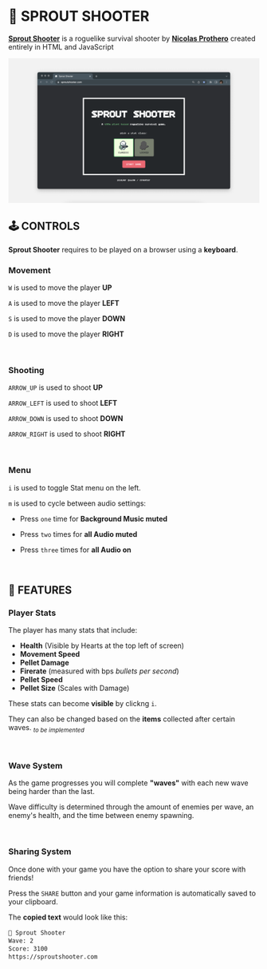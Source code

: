 # 🌱 SPROUT SHOOTER
[**Sprout Shooter**](https://sproutshooter.com) is a roguelike survival shooter by [**Nicolas Prothero**](https://nicolasprothero.com) created entirely in HTML and JavaScript

![Website_On_Desktop](img/github/desktop.png)
## 🕹 CONTROLS 

**Sprout Shooter** requires to be played on a browser using a **keyboard**. 


### Movement

`W` is used to move the player **UP**

`A` is used to move the player **LEFT**

`S` is used to move the player **DOWN**

`D` is used to move the player **RIGHT**

<br>

### Shooting

`ARROW_UP` is used to shoot **UP**

`ARROW_LEFT` is used to shoot **LEFT**

`ARROW_DOWN` is used to shoot **DOWN**

`ARROW_RIGHT` is used to shoot **RIGHT**

<br>

### Menu

`i` is used to toggle Stat menu on the left.

`m` is used to cycle between audio settings:

- Press `one` time for **Background Music muted**

- Press `two` times for **all Audio muted**

- Press `three` times for **all Audio on**

<br>

## 🧩 FEATURES

### Player Stats
The player has many stats that include:

- **Health** (Visible by Hearts at the top left of screen)
- **Movement Speed**
- **Pellet Damage**
- **Firerate** (measured with bps *bullets per second*)
- **Pellet Speed**
- **Pellet Size** (Scales with Damage)

These stats can become **visible** by clickng `i`.

They can also be changed based on the **items** collected after certain waves. <sub>*to be implemented*</sub>

<br>

### Wave System
As the game progresses you will complete **"waves"** with each new wave being harder than the last.

Wave difficulty is determined through the amount of enemies per wave, an enemy's health, and the time between enemy spawning.

<br>

### Sharing System
Once done with your game you have the option to share your score with friends!

Press the `SHARE` button and your game information is automatically saved to your clipboard.

The **copied text** would look like this:

```
🌱 Sprout Shooter 
Wave: 2
Score: 3100 
https://sproutshooter.com
```
